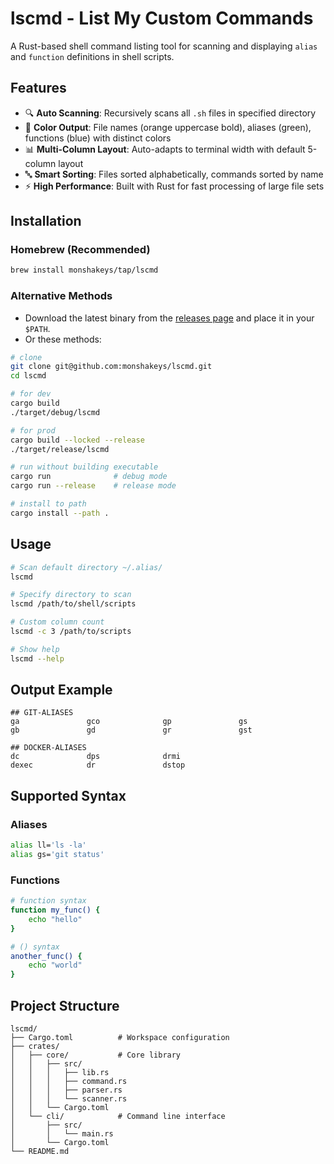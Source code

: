 # lscmd - List My Custom Commands

A Rust-based shell command listing tool for scanning and displaying `alias` and `function` definitions in shell scripts.

## Features

- 🔍 **Auto Scanning**: Recursively scans all `.sh` files in specified directory
- 🎨 **Color Output**: File names (orange uppercase bold), aliases (green), functions (blue) with distinct colors
- 📊 **Multi-Column Layout**: Auto-adapts to terminal width with default 5-column layout
- 🔤 **Smart Sorting**: Files sorted alphabetically, commands sorted by name
- ⚡ **High Performance**: Built with Rust for fast processing of large file sets

## Installation

### Homebrew (Recommended)

```bash
brew install monshakeys/tap/lscmd
```

### Alternative Methods

- Download the latest binary from the [releases page](https://github.com/monshakeys/lscmd/releases) and place it in your `$PATH`.
- Or these methods:

```bash
# clone
git clone git@github.com:monshakeys/lscmd.git
cd lscmd

# for dev
cargo build
./target/debug/lscmd

# for prod
cargo build --locked --release
./target/release/lscmd

# run without building executable
cargo run              # debug mode
cargo run --release    # release mode

# install to path
cargo install --path .
```

## Usage

```bash
# Scan default directory ~/.alias/
lscmd

# Specify directory to scan
lscmd /path/to/shell/scripts

# Custom column count
lscmd -c 3 /path/to/scripts

# Show help
lscmd --help
```

## Output Example

```
## GIT-ALIASES
ga               gco              gp               gs               
gb               gd               gr               gst              

## DOCKER-ALIASES
dc               dps              drmi             
dexec            dr               dstop            
```

## Supported Syntax

### Aliases
```bash
alias ll='ls -la'
alias gs='git status'
```

### Functions
```bash
# function syntax
function my_func() {
    echo "hello"
}

# () syntax
another_func() {
    echo "world"
}
```

## Project Structure

```
lscmd/
├── Cargo.toml          # Workspace configuration
├── crates/
│   ├── core/           # Core library
│   │   ├── src/
│   │   │   ├── lib.rs
│   │   │   ├── command.rs
│   │   │   ├── parser.rs
│   │   │   └── scanner.rs
│   │   └── Cargo.toml
│   └── cli/            # Command line interface
│       ├── src/
│       │   └── main.rs
│       └── Cargo.toml
└── README.md
```
